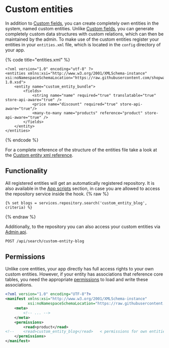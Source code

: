 # Custom entities

In addition to [Custom fields](custom-fields.md), you can create completely own entities in the system, named custom entities.
Unlike [Custom fields](custom-fields.md), you can generate completely custom data structures with custom relations, which can then be maintained by the admin.
To make use of the custom entities register your entities in your `entities.xml` file, which is located in the `config` directory of your app.

{% code title="entities.xml" %}
```markup
<?xml version="1.0" encoding="utf-8" ?>
<entities xmlns:xsi="http://www.w3.org/2001/XMLSchema-instance" xsi:noNamespaceSchemaLocation="https://raw.githubusercontent.com/shopware/platform/trunk/src/Core/Framework/App/Entities/Schema/entity-1.0.xsd">
    <entity name="custom_entity_bundle">
        <fields>
            <string name="name" required="true" translatable="true" store-api-aware="true" />
            <price name="discount" required="true" store-api-aware="true"/>
            <many-to-many name="products" reference="product" store-api-aware="true" />
        </fields>
    </entity>
</entities>
```
{% endcode %}

For a complete reference of the structure of the entities file take a look at the [Custom entity xml reference](../../../resources/references/app-reference/entities-reference.md).

## Functionality
All registered entities will get an automatically registered repository. It is also available in the [App scripts](../app-scripts/README.md) section, in case you are allowed to access the repository service inside the hook.
{% raw %}
```twig
{% set blogs = services.repository.search('custom_entity_blog', criteria) %}
```
{% endraw %}

Additionally, to the repository you can also access your custom entities via [Admin api](../../../../concepts/api/admin-api.md).
```bash
POST /api/search/custom-entity-blog
```

## Permissions
Unlike core entities, your app directly has full access rights to your own custom entities. However, if your entity has associations that reference core tables,
you need the appropriate [permissions](../../../resources/references/app-reference/manifest-reference.md) to load and write these associations.
```xml
<?xml version="1.0" encoding="UTF-8"?>
<manifest xmlns:xsi="http://www.w3.org/2001/XMLSchema-instance"
          xsi:noNamespaceSchemaLocation="https://raw.githubusercontent.com/shopware/platform/trunk/src/Core/Framework/App/Manifest/Schema/manifest-1.0.xsd">
    <meta>
        <!-- ... -->
    </meta>
    <permissions>
        <read>product</read>
<!--    <read>custom_entity_blog</read>   < permissions for own entities are automatically set  -->
    </permissions>
</manifest>
```

